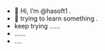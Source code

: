 - 👋 Hi, I’m @hasoft1 .
- 👀 trying to learn something .
- keep trying ......
- ......
- ....

<!---
hasoft1/hasoft1 is a ✨ special ✨ repository because its `README.md` (this file) appears on your GitHub profile.
You can click the Preview link to take a look at your changes.
--->
